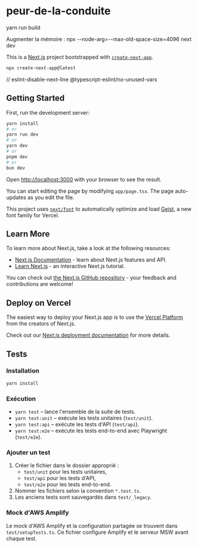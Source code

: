 # peur-de-la-conduite

yarn run build

Augmenter la mémoire : npx --node-arg=--max-old-space-size=4096 next dev

This is a [Next.js](https://nextjs.org) project bootstrapped with [`create-next-app`](https://nextjs.org/docs/app/api-reference/cli/create-next-app).

```bash
npx create-next-app@latest
```

// eslint-disable-next-line @typescript-eslint/no-unused-vars

## Getting Started

First, run the development server:

```bash
yarn install
# or
yarn run dev
# or
yarn dev
# or
pnpm dev
# or
bun dev
```

Open [http://localhost:3000](http://localhost:3000) with your browser to see the result.

You can start editing the page by modifying `app/page.tsx`. The page auto-updates as you edit the file.

This project uses [`next/font`](https://nextjs.org/docs/app/building-your-application/optimizing/fonts) to automatically optimize and load [Geist](https://vercel.com/font), a new font family for Vercel.

## Learn More

To learn more about Next.js, take a look at the following resources:

- [Next.js Documentation](https://nextjs.org/docs) - learn about Next.js features and API.
- [Learn Next.js](https://nextjs.org/learn) - an interactive Next.js tutorial.

You can check out [the Next.js GitHub repository](https://github.com/vercel/next.js) - your feedback and contributions are welcome!

## Deploy on Vercel

The easiest way to deploy your Next.js app is to use the [Vercel Platform](https://vercel.com/new?utm_medium=default-template&filter=next.js&utm_source=create-next-app&utm_campaign=create-next-app-readme) from the creators of Next.js.

Check out our [Next.js deployment documentation](https://nextjs.org/docs/app/building-your-application/deploying) for more details.

## Tests

### Installation

```bash
yarn install
```

### Exécution

- `yarn test` – lance l'ensemble de la suite de tests.
- `yarn test:unit` – exécute les tests unitaires (`test/unit`).
- `yarn test:api` – exécute les tests d'API (`test/api`).
- `yarn test:e2e` – exécute les tests end-to-end avec Playwright (`test/e2e`).

### Ajouter un test

1. Créer le fichier dans le dossier approprié :
    - `test/unit` pour les tests unitaires,
    - `test/api` pour les tests d'API,
    - `test/e2e` pour les tests end-to-end.
2. Nommer les fichiers selon la convention `*.test.ts`.
3. Les anciens tests sont sauvegardés dans `test/_legacy`.

### Mock d'AWS Amplify

Le mock d'AWS Amplify et la configuration partagée se trouvent dans `test/setupTests.ts`.
Ce fichier configure Amplify et le serveur MSW avant chaque test.
